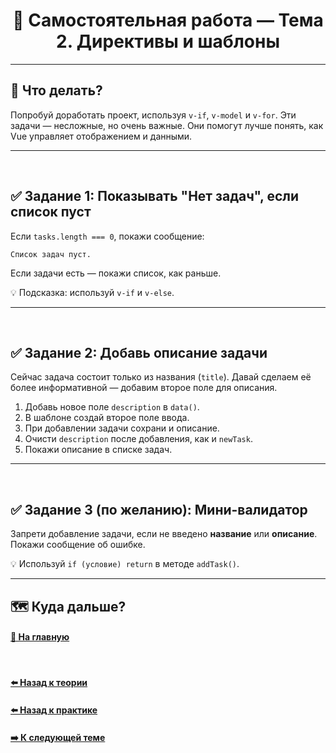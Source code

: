 <h1 align=center> 🧠 Самостоятельная работа — Тема 2. Директивы и шаблоны </h1>

---

## 📍 Что делать?

Попробуй доработать проект, используя `v-if`, `v-model` и `v-for`. Эти задачи — несложные, но очень важные. Они помогут лучше понять, как Vue управляет отображением и данными.

---
<br>

## ✅ Задание 1: Показывать "Нет задач", если список пуст

Если `tasks.length === 0`, покажи сообщение:

```Список задач пуст.```

Если задачи есть — покажи список, как раньше.

💡 Подсказка: используй `v-if` и `v-else`.

---
<br>

## ✅ Задание 2: Добавь описание задачи

Сейчас задача состоит только из названия (`title`). Давай сделаем её более информативной — добавим второе поле для описания.

1. Добавь новое поле `description` в `data()`.
2. В шаблоне создай второе поле ввода.
3. При добавлении задачи сохрани и описание.
4. Очисти `description` после добавления, как и `newTask`.
5. Покажи описание в списке задач.

---
<br>

## ✅ Задание 3 (по желанию): Мини-валидатор

Запрети добавление задачи, если не введено **название** или **описание**. Покажи сообщение об ошибке.

💡 Используй `if (условие) return` в методе `addTask()`.

---

## 🗺️ Куда дальше?

#### [🏡 На главную](../README.md)
<br>

#### [⬅️ Назад к теории](./THEORY.md)
#### [⬅️ Назад к практике](./PRACTICE.md)
#### [➡️ К следующей теме](../03-computed-watch/THEORY.md)